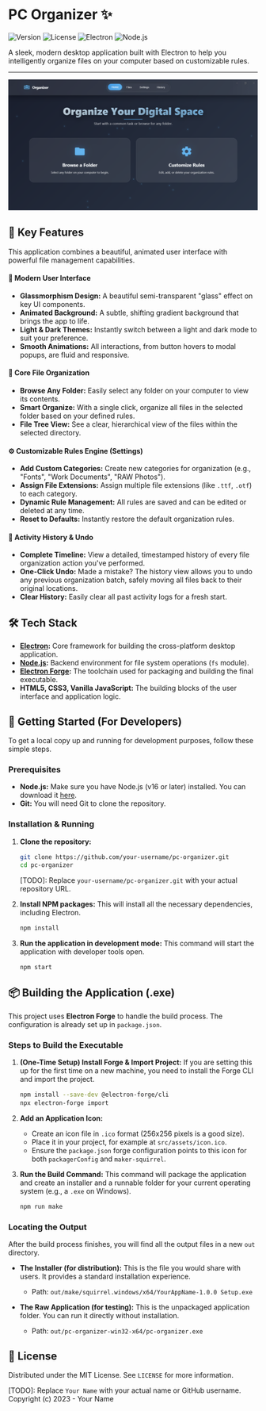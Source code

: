 
# PC Organizer ✨

![Version](https://img.shields.io/badge/version-1.0.0-blue)
![License](https://img.shields.io/badge/license-MIT-green)
![Electron](https://img.shields.io/badge/Electron-19.0.0-blueviolet?logo=electron)
![Node.js](https://img.shields.io/badge/Node.js-16.x-green?logo=node.js)

A sleek, modern desktop application built with Electron to help you intelligently organize files on your computer based on customizable rules.

---


![PC Organizer Screenshot](docs/screenshot.png)

## 🌟 Key Features

This application combines a beautiful, animated user interface with powerful file management capabilities.

#### 🎨 Modern User Interface
- **Glassmorphism Design:** A beautiful semi-transparent "glass" effect on key UI components.
- **Animated Background:** A subtle, shifting gradient background that brings the app to life.
- **Light & Dark Themes:** Instantly switch between a light and dark mode to suit your preference.
- **Smooth Animations:** All interactions, from button hovers to modal popups, are fluid and responsive.

#### 📂 Core File Organization
- **Browse Any Folder:** Easily select any folder on your computer to view its contents.
- **Smart Organize:** With a single click, organize all files in the selected folder based on your defined rules.
- **File Tree View:** See a clear, hierarchical view of the files within the selected directory.

#### ⚙️ Customizable Rules Engine (Settings)
- **Add Custom Categories:** Create new categories for organization (e.g., "Fonts", "Work Documents", "RAW Photos").
- **Assign File Extensions:** Assign multiple file extensions (like `.ttf`, `.otf`) to each category.
- **Dynamic Rule Management:** All rules are saved and can be edited or deleted at any time.
- **Reset to Defaults:** Instantly restore the default organization rules.

#### 📜 Activity History & Undo
- **Complete Timeline:** View a detailed, timestamped history of every file organization action you've performed.
- **One-Click Undo:** Made a mistake? The history view allows you to undo any previous organization batch, safely moving all files back to their original locations.
- **Clear History:** Easily clear all past activity logs for a fresh start.



## 🛠️ Tech Stack

- **[Electron](https://www.electronjs.org/):** Core framework for building the cross-platform desktop application.
- **[Node.js](https://nodejs.org/):** Backend environment for file system operations (`fs` module).
- **[Electron Forge](https://www.electronforge.io/):** The toolchain used for packaging and building the final executable.
- **HTML5, CSS3, Vanilla JavaScript:** The building blocks of the user interface and application logic.

## 🚀 Getting Started (For Developers)

To get a local copy up and running for development purposes, follow these simple steps.

### Prerequisites
- **Node.js:** Make sure you have Node.js (v16 or later) installed. You can download it [here](https://nodejs.org/).
- **Git:** You will need Git to clone the repository.

### Installation & Running
1. **Clone the repository:**
   ```bash
   git clone https://github.com/your-username/pc-organizer.git
   cd pc-organizer
   ```
   [TODO]: Replace `your-username/pc-organizer.git` with your actual repository URL.

2. **Install NPM packages:**
   This will install all the necessary dependencies, including Electron.
   ```bash
   npm install
   ```

3. **Run the application in development mode:**
   This command will start the application with developer tools open.
   ```bash
   npm start
   ```

## 📦 Building the Application (.exe)

This project uses **Electron Forge** to handle the build process. The configuration is already set up in `package.json`.

### Steps to Build the Executable

1. **(One-Time Setup) Install Forge & Import Project:**
   If you are setting this up for the first time on a new machine, you need to install the Forge CLI and import the project.
   ```bash
   npm install --save-dev @electron-forge/cli
   npx electron-forge import
   ```

2. **Add an Application Icon:**
   - Create an icon file in `.ico` format (256x256 pixels is a good size).
   - Place it in your project, for example at `src/assets/icon.ico`.
   - Ensure the `package.json` forge configuration points to this icon for both `packagerConfig` and `maker-squirrel`.

3. **Run the Build Command:**
   This command will package the application and create an installer and a runnable folder for your current operating system (e.g., a `.exe` on Windows).
   ```bash
   npm run make
   ```

### Locating the Output

After the build process finishes, you will find all the output files in a new `out` directory.

- **The Installer (for distribution):**
  This is the file you would share with users. It provides a standard installation experience.
  - Path: `out/make/squirrel.windows/x64/YourAppName-1.0.0 Setup.exe`

- **The Raw Application (for testing):**
  This is the unpackaged application folder. You can run it directly without installation.
  - Path: `out/pc-organizer-win32-x64/pc-organizer.exe`

## 📄 License

Distributed under the MIT License. See `LICENSE` for more information.

[TODO]: Replace `Your Name` with your actual name or GitHub username.
Copyright (c) 2023 - Your Name
```